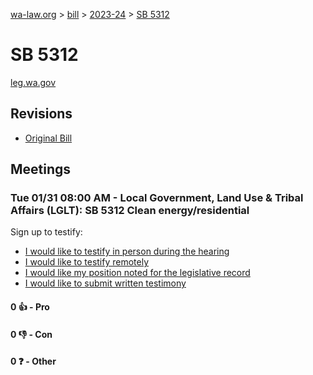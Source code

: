 [wa-law.org](/) > [bill](/bill/) > [2023-24](/bill/2023-24/) > [SB 5312](/bill/2023-24/sb/5312/)

# SB 5312
[leg.wa.gov](https://app.leg.wa.gov/billsummary?BillNumber=5312&Year=2023&Initiative=false)

## Revisions
* [Original Bill](1/)

## Meetings
### Tue 01/31 08:00 AM - Local Government, Land Use & Tribal Affairs (LGLT): SB 5312 Clean energy/residential
Sign up to testify:
* [I would like to testify in person during the hearing](https://app.leg.wa.gov/csi/Testifier/Add?chamber=House&mId=30504&aId=150172&caId=20820&tId=1)
* [I would like to testify remotely](https://app.leg.wa.gov/csi/Testifier/Add?chamber=House&mId=30504&aId=150172&caId=20820&tId=2)
* [I would like my position noted for the legislative record](https://app.leg.wa.gov/csi/Testifier/Add?chamber=House&mId=30504&aId=150172&caId=20820&tId=3)
* [I would like to submit written testimony](https://app.leg.wa.gov/csi/Testifier/Add?chamber=House&mId=30504&aId=150172&caId=20820&tId=4)

#### 0 👍 - Pro

#### 0 👎 - Con

#### 0 ❓ - Other
